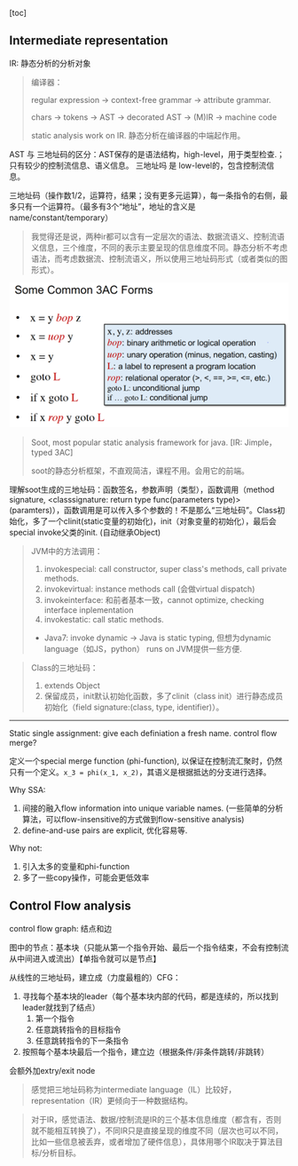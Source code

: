 [toc]

## Intermediate representation

IR: 静态分析的分析对象

> 编译器：
>
> regular expression -> context-free grammar -> attribute grammar.
>
> chars -> tokens -> AST -> decorated AST -> (M)IR -> machine code
>
> static analysis work on IR. 静态分析在编译器的中端起作用。

AST 与 三地址码的区分：AST保存的是语法结构，high-level，用于类型检查.；只有较少的控制流信息、语义信息。
三地址吗 是 low-level的，包含控制流信息。

三地址码（操作数1/2，运算符，结果；没有更多元运算），每一条指令的右侧，最多只有一个运算符。（最多有3个“地址”，地址的含义是name/constant/temporary）

> 我觉得还是说，两种ir都可以含有一定层次的语法、数据流语义、控制流语义信息，三个维度，不同的表示主要呈现的信息维度不同。静态分析不考虑语法，而考虑数据流、控制流语义，所以使用三地址码形式（或者类似的图形式）。

![](./pics/02-01.png)

> Soot, most popular static analysis framework for java. [IR: Jimple，typed 3AC]
>
> soot的静态分析框架，不直观简洁，课程不用。会用它的前端。

理解soot生成的三地址码：函数签名，参数声明（类型），函数调用（method signature, \<classsignature: return type func(parameters type)\>(paramters)），函数调用是可以传入多个参数的！不是那么“三地址码”。Class初始化，多了一个clinit(static变量的初始化)，init（对象变量的初始化），最后会special invoke父类的init. (自动继承Object)

> JVM中的方法调用：
>
> 1. invokespecial: call constructor, super class's methods, call private methods.
> 2. invokevirtual: instance methods call (会做virtual dispatch)
> 3. invokeinterface: 和前者基本一致，cannot optimize, checking interface inplementation
> 4. invokestatic: call static methods.
>
> * Java7: invoke dynamic -> Java is static typing, 但想为dynamic language（如JS，python） runs on JVM提供一些方便.

> Class的三地址码：
>
> 1. extends Object
> 2. 保留成员，init默认初始化函数，多了clinit（class init）进行静态成员初始化（field signature:(class, type, identifier)）。

---

Static single assignment: give each definiation a fresh name. control flow merge?

定义一个special merge function (phi-function), 以保证在控制流汇聚时，仍然只有一个定义。`x_3 = phi(x_1, x_2)`，其语义是根据抵达的分支进行选择。

Why SSA:

1. 间接的融入flow information into unique variable names. (一些简单的分析算法，可以flow-insensitive的方式做到flow-sensitive analysis)
2. define-and-use pairs are explicit, 优化容易等.

Why not:

1. 引入太多的变量和phi-function
2. 多了一些copy操作，可能会更低效率

## Control Flow analysis

control flow graph: 结点和边

图中的节点：基本块（只能从第一个指令开始、最后一个指令结束，不会有控制流从中间进入或流出）【单指令就可以是节点】

从线性的三地址码，建立成（力度最粗的）CFG：

1. 寻找每个基本块的leader（每个基本块内部的代码，都是连续的，所以找到leader就找到了结点）
   1. 第一个指令
   2. 任意跳转指令的目标指令
   3. 任意跳转指令的下一条指令
2. 按照每个基本块最后一个指令，建立边（根据条件/非条件跳转/非跳转）

会额外加extry/exit node

> 感觉把三地址码称为intermediate language（IL）比较好，representation（IR）更倾向于一种数据结构。

> 对于IR，感觉语法、数据/控制流是IR的三个基本信息维度（都含有，否则就不能相互转换了），不同IR只是直接呈现的维度不同（层次也可以不同，比如一些信息被丢弃，或者增加了硬件信息），具体用哪个IR取决于算法目标/分析目标。
